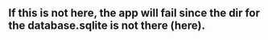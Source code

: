 ## If this is not here, the app will fail since the dir for the database.sqlite is not there (here). 
